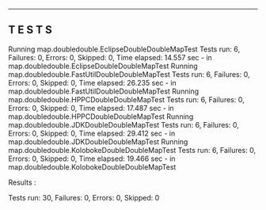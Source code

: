 -------------------------------------------------------
 T E S T S
-------------------------------------------------------
Running map.doubledouble.EclipseDoubleDoubleMapTest
Tests run: 6, Failures: 0, Errors: 0, Skipped: 0, Time elapsed: 14.557 sec - in map.doubledouble.EclipseDoubleDoubleMapTest
Running map.doubledouble.FastUtilDoubleDoubleMapTest
Tests run: 6, Failures: 0, Errors: 0, Skipped: 0, Time elapsed: 26.235 sec - in map.doubledouble.FastUtilDoubleDoubleMapTest
Running map.doubledouble.HPPCDoubleDoubleMapTest
Tests run: 6, Failures: 0, Errors: 0, Skipped: 0, Time elapsed: 17.487 sec - in map.doubledouble.HPPCDoubleDoubleMapTest
Running map.doubledouble.JDKDoubleDoubleMapTest
Tests run: 6, Failures: 0, Errors: 0, Skipped: 0, Time elapsed: 29.412 sec - in map.doubledouble.JDKDoubleDoubleMapTest
Running map.doubledouble.KolobokeDoubleDoubleMapTest
Tests run: 6, Failures: 0, Errors: 0, Skipped: 0, Time elapsed: 19.466 sec - in map.doubledouble.KolobokeDoubleDoubleMapTest

Results :

Tests run: 30, Failures: 0, Errors: 0, Skipped: 0
